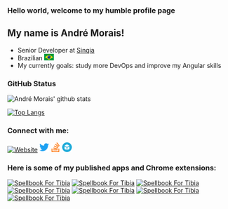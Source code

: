### Hello world, welcome to my humble profile page

## My name is André Morais!
* Senior Developer at [Sinqia][sinqia]
* Brazilian <img alt="Brazil" width="22px" src="./icons/brazil-flag.svg" />
* My currently goals: study more DevOps and improve my Angular skills

### GitHub Status

![André Morais' github stats](https://github-readme-stats.vercel.app/api?username=moraisandre&show_icons=true&hide_border=true&theme=vue)

[![Top Langs](https://github-readme-stats.vercel.app/api/top-langs/?username=moraisandre&layout=compact&theme=vue&hide_border=true)](https://github.com/moraisandre)

### Connect with me:

[<img alt="Website" width="22px" src="http://moraisandre.com/wp-content/uploads/2017/10/dr-logo-squared.png" />][website]
[<img alt="Twitter" width="22px" src="./icons/twitter.svg"/>][twitter]
[<img alt="Stack Overflow" width="22px" src="./icons/stackoverflow.svg" />][stackoverflow]
[<img alt="Sketchfab" width="22px" src="./icons/sketchfab.svg" />][sketchfab]

### Here is some of my published apps and Chrome extensions:

[<img alt="Spellbook For Tibia" width="60px" src="http://moraisandre.com/wp-content/uploads/2017/10/Icon-60@3x-e1506997614495.png" />][spellbookApp]
[<img alt="Spellbook For Tibia" width="60px" src="http://moraisandre.com/wp-content/uploads/2017/10/152-1-e1506997625335.png" />][gatryApp]
[<img alt="Spellbook For Tibia" width="60px" src="http://moraisandre.com/wp-content/uploads/2017/04/ssu_icon-150x150.jpeg" />][saintApp]
[<img alt="Spellbook For Tibia" width="60px" src="http://moraisandre.com/wp-content/uploads/2017/04/tbook_icon-150x150.png" />][tbookApp]
[<img alt="Spellbook For Tibia" width="60px" src="http://moraisandre.com/wp-content/uploads/2017/11/icon128.png" />][nSteveBallmerChrome]
[<img alt="Spellbook For Tibia" width="60px" src="http://moraisandre.com/wp-content/uploads/2017/11/rashid_icon_store.png" />][rashidChrome]
[<img alt="Spellbook For Tibia" width="60px" src="http://moraisandre.com/wp-content/uploads/2018/09/gatry_icon128.png" />][gatryChrome]


[website]: http://moraisandre.com/
[twitter]: https://twitter.com/moraisandre
[stackoverflow]: https://stackoverflow.com/users/3475929/moraisandre
[sketchfab]: https://sketchfab.com/moraisandre
[sinqia]: https://www.sinqia.com.br/

[spellbookApp]: https://apps.apple.com/us/app/spellbook-for-tibia/id948790782
[gatryApp]: https://itunes.apple.com/us/app/gatry-app/id1101032405
[saintApp]: https://itunes.apple.com/us/app/saint-seiya-universe/id866105692
[tbookApp]: https://itunes.apple.com/us/app/t-book-for-tibia/id725234533

[nSteveBallmerChrome]: https://chrome.google.com/webstore/detail/nsteveballmer/gehfhnephngekdnodedkeoegelcdkjna
[rashidChrome]: https://chrome.google.com/webstore/detail/where-is-rashid/ghgafdfdafeebkdahbjpinndhombknol
[gatryChrome]: https://chrome.google.com/webstore/detail/gatry-night-mode/biikdmnllamcecdchhjgiiaakjnmaoma